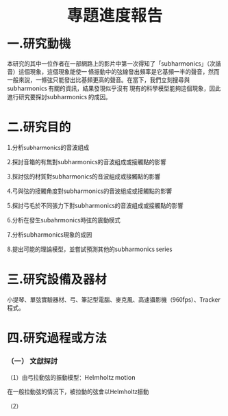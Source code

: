<!DOCTYPE html>
<html>
  <head>
    <style>
    head{
      font-size:15px;
    {  
  </style>
    <meta http-equiv="content-type" content="text/html; charset=UTF-8">
    <title></title>
  </head>
  <body>
    <p style="margin-top: 0.17in; margin-bottom: 0.08in; line-height: 100%; page-break-after: avoid"
      align="center"> <span style="font-family: Noto Sans CJK TC;"><font style="font-size: 28pt"
          size="6"><span lang="zh-CN"><b>專題進度報告</b></span></font></span></p>
    <span style="font-family: Noto Sans CJK TC;"> </span>
    <h1 class="western"><span style="font-family: Noto Sans CJK TC;"><span lang="zh-CN">一</span>.<span
          lang="zh-CN">研究動機</span></span></h1>
    <span style="font-family: Noto Sans CJK TC;"> </span>
    <p><span style="font-family: Noto Sans CJK TC;"><font style="font-size: 10pt"
          size="2"><span lang="zh-CN">本研究的其中一位作者在一部網路上的影片中第一次得知了「</span></font>subharmonics<font
          style="font-size: 10pt" size="2"><span lang="zh-CN">」（次諧音）這個現象，這個現象能使一
            條振動中的弦線發出頻率是它基頻一半的聲音，然而一般來說，一條弦只能發出比基頻更高的聲音。在當下，我們立刻搜尋與</span></font>subharmonics
        <font style="font-size: 10pt" size="2"><span lang="zh-CN">有關的資訊，結果發現似乎沒有
            現有的科學模型能夠這個現象，因此進行研究要探討</span></font>subharmonics <font style="font-size: 10pt"
          size="2"><span lang="zh-CN">的成因。</span></font></span></p>
    <span style="font-family: Noto Sans CJK TC;"> </span>
    <h1 class="western"><span style="font-family: Noto Sans CJK TC;"><span lang="zh-CN">二</span>.<span
          lang="zh-CN">研究目的</span></span></h1>
    <span style="font-family: Noto Sans CJK TC;"> </span>
    <p><span style="font-family: Noto Sans CJK TC;">1.<font style="font-size: 10pt"
          size="2"><span lang="zh-CN">分析</span></font><font size="2">subharmonics</font><font
          style="font-size: 10pt" size="2"><span lang="zh-CN">的音波組成</span></font></span></p>
    <span style="font-family: Noto Sans CJK TC;"> </span>
    <p><span style="font-family: Noto Sans CJK TC;">2.<font style="font-size: 10pt"
          size="2"><span lang="zh-CN">探討音箱的有無對</span></font>subharmonics<font style="font-size: 10pt"
          size="2"><span lang="zh-CN">的音波組成或接觸點的影響</span></font></span></p>
    <span style="font-family: Noto Sans CJK TC;"> </span>
    <p><span style="font-family: Noto Sans CJK TC;">3.<font style="font-size: 10pt"
          size="2"><span lang="zh-CN">探討弦的材質對</span></font>subharmonics<font style="font-size: 10pt"
          size="2"><span lang="zh-CN">的音波組成或接觸點的影響</span></font></span></p>
    <span style="font-family: Noto Sans CJK TC;"> </span>
    <p><span style="font-family: Noto Sans CJK TC;">4.<font style="font-size: 10pt"
          size="2"><span lang="zh-CN">弓與弦的接觸角度對</span></font>subharmonics<font style="font-size: 10pt"
          size="2"><span lang="zh-CN">的音波組成或接觸點的影響</span></font></span></p>
    <span style="font-family: Noto Sans CJK TC;"> </span>
    <p><span style="font-family: Noto Sans CJK TC;">5.<font style="font-size: 10pt"
          size="2"><span lang="zh-CN">探討弓毛於不同張力下對</span></font>subharmonics<font
          style="font-size: 10pt" size="2"><span lang="zh-CN">的音波組成或接觸點的影響</span></font></span></p>
    <span style="font-family: Noto Sans CJK TC;"> </span>
    <p><span style="font-family: Noto Sans CJK TC;">6.<font style="font-size: 10pt"
          size="2"><span lang="zh-CN">分析在發生</span></font>subahrmonics<font style="font-size: 10pt"
          size="2"><span lang="zh-CN">時弦的震動模式</span></font></span></p>
    <span style="font-family: Noto Sans CJK TC;"> </span>
    <p><span style="font-family: Noto Sans CJK TC;">7.<font style="font-size: 10pt"
          size="2"><span lang="zh-CN">分析</span></font>subharmonics<font style="font-size: 10pt"
          size="2"><span lang="zh-CN">現象的成因</span></font></span></p>
    <span style="font-family: Noto Sans CJK TC;"> </span>
    <p><span style="font-family: Noto Sans CJK TC;">8.<font style="font-size: 10pt"
          size="2"><span lang="zh-CN">提出可能的理論模型，並嘗試預測其他的</span></font>subharmonics
        series</span></p>
    <span style="font-family: Noto Sans CJK TC;"> </span>
    <h1 class="western"><span style="font-family: Noto Sans CJK TC;"><span lang="zh-CN">三</span>.<span
          lang="zh-CN">研究設備及器材</span></span></h1>
    <span style="font-family: Noto Sans CJK TC;"> </span>
    <p><span style="font-family: Noto Sans CJK TC;"><font style="font-size: 10pt"
          size="2"><span lang="zh-CN">小提琴、單弦實驗器材、弓、筆記型電腦、麥克風、高速攝影機（</span></font>960fps<font
          style="font-size: 10pt" size="2"><span lang="zh-CN">）、</span></font>Tracker<font
          style="font-size: 10pt" size="2"><span lang="zh-CN">程式。</span></font></span></p>
    <span style="font-family: Noto Sans CJK TC;"> </span>
    <h1 class="western"><span style="font-family: Noto Sans CJK TC;"><span lang="zh-CN">四</span>.<span
          lang="zh-CN">研究過程或方法</span></span></h1>
    <span style="font-family: Noto Sans CJK TC;"> </span>
    <h3 class="western"><span style="font-family: Noto Sans CJK TC;"><span lang="zh-CN">（一）
          文獻探討</span></span></h3>
    <span style="font-family: Noto Sans CJK TC;"> </span>
    <p><span style="font-family: Noto Sans CJK TC;"><font style="font-size: 10pt"
          size="2"><span lang="zh-CN">（</span></font>1<font style="font-size: 10pt"
          size="2"><span lang="zh-CN">）由弓拉動弦的振動模型：</span></font>Helmholtz motion</span></p>
    <span style="font-family: Noto Sans CJK TC;"> </span>
    <p><span style="font-family: Noto Sans CJK TC;"><font style="font-size: 10pt"
          size="2"><span lang="zh-CN">在一般拉動弦的情況下，被拉動的弦會以</span></font><font style="font-size: 10pt"
          size="2"><span lang="zh-CN">Helmholtz振動</span></font></span></p>
    <span style="font-family: Noto Sans CJK TC;"> </span>
    <p style="margin-top: 0.04in; margin-bottom: 0.1in"><span style="font-family: Noto Sans CJK TC;"><font
          style="font-size: 10pt" size="2"><span lang="zh-CN">（</span></font>2<font
          style="font-size: 10pt" size="2"><span lang="zh-CN">）</span></font></span></p>
    <span style="font-family: Noto Sans CJK TC;"> </span>
    <p><br>
      <br>
    </p>
    <p><br>
      <br>
    </p>
    <p></p>
    
  </body>
</html>
